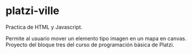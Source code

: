 # platzi-ville
Practica de HTML <canvas> y Javascript.

Permite al usuario mover un elemento tipo imagen en un mapa en canvas. 
Proyecto del bloque tres del curso de programación básica de Platzi.
